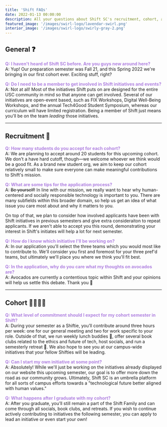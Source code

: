 ```yaml
---
title: 'Shift FAQs'
date: 2022-01-13 00:00:00
description: All your questions about Shift SC's recruitment, cohort, and community, answered❗️
featured_image: '/images/swirl-logo/lavendar-swirl.png'
interior_image: '/images/swirl-logo/swirly-gray-2.png'
---
```




## General ❓

<b style="color:#B082E0">Q: I haven't heard of Shift SC before. Are you guys new around here?</b> <br>
A: Yup! Our preparation semester was Fall 21, and this Spring 2022 we're bringing in our first cohort ever. Exciting stuff, right?

<b style="color:#B082E0">Q: Do I need to be a member to get involved in Shift initiatives and events?</b> <br>
A: Not at all! Most of the initiatives Shift puts on are designed for the entire USC community in mind so that anyone can get involved. Several of our initiatives are open-event based, such as FIX Workshops, Digital Well-Being Workshops, and the annual Tech4Good Student Symposium, whereas our curriculum will have limited registration. Being a member of Shift just means you'll be on the team *leading* those initiatives.

---


## Recruitment 📄

<b style="color:#B082E0">Q: How many students do you accept for each cohort?</b> <br>
A: We are planning to accept around 20 students for this upcoming cohort. We don't a have hard cutoff, though—we welcome whoever we think would be a good fit. As a brand new student org, we aim to keep our cohort relatively small to make sure everyone can make meaningful contributions to Shift's mission.

<b style="color:#B082E0">Q: What are some tips for the application process?</b> <br>
A: ~~Be yourself!~~ In line with our mission, we really want to hear why human-centered and socially responsible technology is important to you. There are many subfields within this broader domain, so help us get an idea of what issue you care most about and why it matters to you.

On top of that, we plan to consider how involved applicants have been with Shift initiatives in previous semesters and give extra consideraiton to repeat applicants. If we aren't able to accept you this round, demonstrating your interest in Shift's initiates will help a lot for next semester.

<b style="color:#B082E0">Q: How do I know which initiative I'll be working on?</b> <br>
A: In our application you'll select the three teams which you would most like to contribute to. We'll consider you first and foremost for your three pref'd teams, but ultimately we'll place you where we think you'll fit best.

<b style="color:#B082E0">Q: In the application, why do you care what my thoughts on avocados are?</b> <br>
A: Avocados are currently a contentious topic within Shift and your opinions will help us settle this debate. Thank you 🥑

---

## Cohort 👨‍👩‍👧‍👦

<b style="color:#B082E0">Q: What level of commitment should I expect for my cohort semester in Shift?</b> <br>
A: During your semester as a Shiftie, you’ll contribute around three hours per week: one for our general meeting and two for work specific to your role. Outside of that, we run weekly lunch buddies 🍱, offer several book clubs related to the ethics and future of tech, host socials, and run a semesterly retreat 🥳. We also hope to see you at our campus-wide initiatives that your fellow Shifties will be leading.

<b style="color:#B082E0">Q: Can I start my own initiative at some point?</b> <br>
A: Absolutely! While we'll just be working on the initiatives already displayed on our website this upcoming semester, our goal is to offer more down the road as our community grows. Ultimately, Shift SC is an umbrella platform for all sorts of campus efforts towards a "technological future better aligned with human values."  

<b style="color:#B082E0">Q: What happens after I graduate with my cohort?</b> <br>
A: After you graduate, you’ll still remain a part of the Shift Family and can come through all socials, book clubs, and retreats. If you wish to continue actively contributing to initiatives the following semester, you can apply to lead an initiative or even start your own!